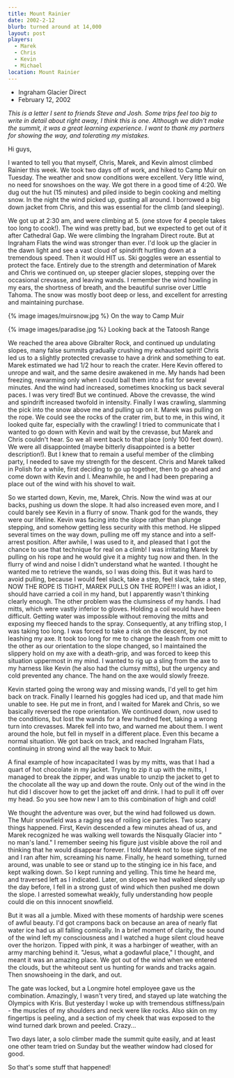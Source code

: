 ```yaml
---
title: Mount Rainier
date: 2002-2-12
blurb: turned around at 14,000
layout: post
players:
  - Marek
  - Chris
  - Kevin
  - Michael
location: Mount Rainier
---
```


* Ingraham Glacier Direct
* February 12, 2002

*This is a letter I sent to friends Steve and Josh. Some trips feel too
big to write in detail about right away, I think this is one. Although we
didn't make the summit, it was a great learning experience. I want to thank my
partners for showing the way, and tolerating my mistakes.*


Hi guys,


I wanted to tell you that myself, 
Chris, 
Marek, and Kevin almost climbed
Rainier this week. We took two days off of work, and hiked to Camp Muir on
Tuesday. The weather and snow conditions were excellent. Very little wind, no
need for snowshoes on the way. We got there in a good time of 4:20. We dug out
the hut (15 minutes) and piled inside to begin cooking and melting snow. In the
night the wind picked up, gusting all around. I borrowed a big down jacket from
Chris, and this was essential for the climb (and sleeping).


We got up at 2:30 am, and were climbing at 5. (one stove for 4 people takes
too long to cook!). The wind was pretty bad, but we expected to get out of it
after Cathedral Gap. We were climbing the Ingraham Direct route. But at
Ingraham Flats the wind was stronger than ever. I'd look up the glacier in the
dawn light and see a vast cloud of spindrift hurtling down at a tremendous
speed. Then it would HIT us. Ski goggles were an essential to protect the face.
Entirely due to the strength and determination of Marek and Chris we continued
on, up steeper glacier slopes, stepping over the occasional crevasse, and
leaving wands. I remember the wind howling in my ears, the shortness of breath,
and the beautiful sunrise over Little Tahoma. The snow was mostly boot deep or
less, and excellent for arresting and maintaining purchase.

{% image images/muirsnow.jpg %}
On the way to Camp Muir

{% image images/paradise.jpg %}
Looking back at the Tatoosh Range


We reached the area above Gibralter Rock, and continued up undulating
slopes, many false summits gradually crushing my exhausted spirit! Chris led us
to a slightly protected crevasse to have a drink and something to eat. Marek
estimated we had 1/2 hour to reach the crater. Here Kevin offered to unrope and
wait, and the same desire awakened in me. My hands had been freezing, rewarming
only when I could ball them into a fist for several minutes. And the wind had
increased, sometimes knocking us back several paces. I was very tired! But we
continued. Above the crevasse, the wind and spindrift increased twofold in
intensity. Finally I was crawling, slamming the pick into the snow above me and
pulling up on it. Marek was pulling on the rope. We could see the rocks of the
crater rim, but to me, in this wind, it looked quite far, especially with the
crawling! I tried to communicate that I wanted to go down with Kevin and wait
by the crevasse, but Marek and Chris couldn't hear. So we all went back to that
place (only 100 feet down). We were all disappointed (maybe bitterly
disappointed is a better description!). But I knew that to remain a useful
member of the climbing party, I needed to save my strength for the descent.
Chris and Marek talked in Polish for a while, first deciding to go up together,
then to go ahead and come down with Kevin and I. Meanwhile, he and I had been
preparing a place out of the wind with his shovel to wait.


So we started down, Kevin, me, Marek, Chris. Now the wind was at our backs,
pushing us down the slope. It had also increased even more, and I could barely
see Kevin in a flurry of snow. Thank god for the wands, they were our lifeline.
Kevin was facing into the slope rather than plunge stepping, and somehow
getting less security with this method. He slipped several times on the way
down, pulling me off my stance and into a self-arrest position. After awhile, I
was used to it, and pleased that I got the chance to use that technique for
real on a climb! I was irritating Marek by pulling on his rope and he would
give it a mighty tug now and then. In the flurry of wind and noise I didn't
understand what he wanted. I thought he wanted me to retrieve the wands, so I
was doing this. But it was hard to avoid pulling, because I would feel slack,
take a step, feel slack, take a step, NOW THE ROPE IS TIGHT, MAREK PULLS ON THE
ROPE!!! I was an idiot, I should have carried a coil in my hand, but I
apparently wasn't thinking clearly enough. The other problem was the clumsiness
of my hands. I had mitts, which were vastly inferior to gloves. Holding a coil
would have been difficult. Getting water was impossible without removing the
mitts and exposing my fleeced hands to the spray. Consequently, at any trifling
stop, I was taking too long. I was forced to take a risk on the descent, by not
leashing my axe. It took too long for me to change the leash from one mitt to
the other as our orientation to the slope changed, so I maintained the slippery
hold on my axe with a death-grip, and was forced to keep this situation
uppermost in my mind. I wanted to rig up a sling from the axe to my harness
like Kevin (he also had the clumsy mitts), but the urgency and cold prevented
any chance. The hand on the axe would slowly freeze.


Kevin started going the wrong way and missing wands, I'd yell to get him
back on track. Finally I learned his goggles had iced up, and that made him
unable to see. He put me in front, and I waited for Marek and Chris, so we
basically reversed the rope orientation. We continued down, now used to the
conditions, but lost the wands for a few hundred feet, taking a wrong turn into
crevasses. Marek fell into two, and warned me about them. I went around the
hole, but fell in myself in a different place. Even this became a normal
situation. We got back on track, and reached Ingraham Flats, continuing in
strong wind all the way back to Muir.


A final example of how incapacitated I was by my mitts, was that I had a
quart of hot chocolate in my jacket. Trying to zip it up with the mitts, I
managed to break the zipper, and was unable to unzip the jacket to get to the
chocolate all the way up and down the route. Only out of the wind in the hut
did I discover how to get the jacket off and drink. I had to pull it off over
my head. So you see how new I am to this combination of high and cold!


We thought the adventure was over, but the wind had followed us down. The
Muir snowfield was a raging sea of roiling ice particles. Two scary things
happened. First, Kevin descended a few minutes ahead of us, and Marek
recognized he was walking well towards the Nisqually Glacier into "
no man's
land." I remember seeing his figure just visible above the roil and thinking
that he would disappear forever. I told Marek not to lose sight of me and I ran
after him, screaming his name. Finally, he heard something, turned around, was
unable to see or stand up to the stinging ice in his face, and kept walking
down. So I kept running and yelling. This time he heard me, and traversed left
as I indicated. Later, on slopes we had walked sleepily up the day before, I
fell in a strong gust of wind which then pushed me down the slope. I arrested
somewhat weakly, fully understanding how people could die on this innocent
snowfield.


But it was all a jumble. Mixed with these moments of hardship were scenes of
awful beauty. I'd got crampons back on because an area of nearly flat water ice
had us all falling comically. In a brief moment of clarity, the sound of the
wind left my consciousness and I watched a huge silent cloud heave over the
horizon. Tipped with pink, it was a harbinger of weather, with an army marching
behind it. "Jesus, what a godawful place," I thought, and meant it was an
amazing place. We got out of the wind when we entered the clouds, but the
whiteout sent us hunting for wands and tracks again. Then snowshoeing in the
dark, and out.


The gate was locked, but a Longmire hotel employee gave us the combination.
Amazingly, I wasn't very tired, and stayed up late watching the Olympics with
Kris. But yesterday I woke up with tremendous stiffness/pain - the muscles of
my shoulders and neck were like rocks. Also skin on my fingertips is peeling,
and a section of my cheek that was exposed to the wind turned dark brown and
peeled. Crazy...


Two days later, a solo climber made the summit quite easily, and at least
one other team tried on Sunday but the weather window had closed for good.


So that's some stuff that happened!




